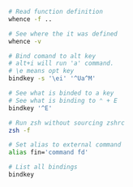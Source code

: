```bash
# Read function definition
whence -f ..

# See where the it was defined
whence -v
```

```bash
# Bind comand to alt key
# alt+i will run 'a' command.
# \e means opt key
bindkey -s '\ei' '^Ua^M'
```

```bash
# See what is binded to a key
# See what is binding to ⌃ + E
bindkey '^E'
```

```bash
# Run zsh without sourcing zshrc
zsh -f
```

```bash
# Set alias to external command
alias fin='command fd'
```

```bash
# List all bindings
bindkey
```





